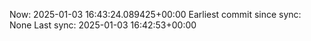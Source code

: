 Now: 2025-01-03 16:43:24.089425+00:00 Earliest commit since sync: None Last sync: 2025-01-03 16:42:53+00:00
